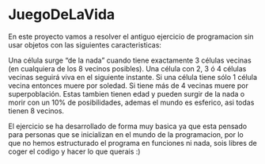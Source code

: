 # JuegoDeLaVida
En este proyecto vamos a resolver el antiguo ejercicio de programacion
sin usar objetos con las siguientes caracteristicas:

Una célula surge “de la nada” cuando tiene exactamente 3 células vecinas (en cualquiera de los 8 vecinos posibles). Una célula con 2, 3 ó 4
células vecinas seguirá viva en el siguiente instante. Si una célula tiene sólo 1 célula vecina entonces muere por soledad. Si tiene más de 4 vecinas muere por
superpoblación.
Estas tambien tienen edad y pueden surgir de la nada o morir con un 10% de posibilidades,
ademas el mundo es esferico, asi todas tienen 8 vecinos.

El ejercicio se ha desarrollado de forma muy basica ya que esta pensado para personas
que se inicializan en el mundo de la programacion, por lo que no hemos estructurado
el programa en funciones ni nada, sois libres de coger el codigo y hacer lo que querais :)
